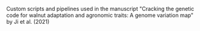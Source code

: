Custom scripts and pipelines used in the manuscript "Cracking the genetic code for walnut adaptation and agronomic traits: A genome variation map" by Ji et al. (2021) 
